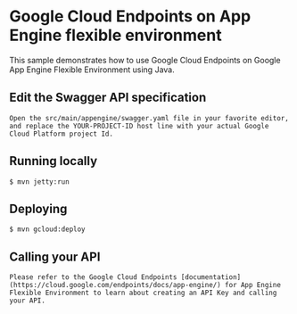 # Google Cloud Endpoints on App Engine flexible environment
This sample demonstrates how to use Google Cloud Endpoints on Google App Engine Flexible Environment using Java.

## Edit the Swagger API specification

    Open the src/main/appengine/swagger.yaml file in your favorite editor, and replace the YOUR-PROJECT-ID host line with your actual Google Cloud Platform project Id.

## Running locally
    $ mvn jetty:run

## Deploying
    $ mvn gcloud:deploy

## Calling your API

    Please refer to the Google Cloud Endpoints [documentation](https://cloud.google.com/endpoints/docs/app-engine/) for App Engine Flexible Environment to learn about creating an API Key and calling your API.

